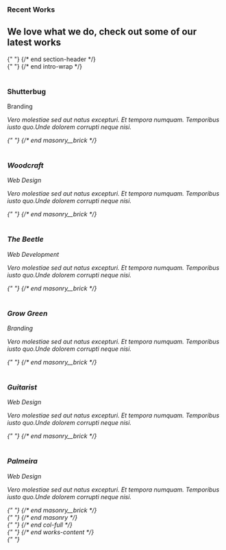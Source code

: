 <section id="works" className="s-works">
        <div className="intro-wrap">
          <div
            className="row section-header has-bottom-sep light-sep"
            data-aos="fade-up"
          >
            <div className="col-full">
              <h3 style={{color:'#FFFFFF'}} className="subhead">Recent Works</h3>
              <h1 style={{color:'#E3CCAE'}} className="display-2 display-2--light">
                We love what we do, check out some of our latest works
              </h1>
            </div>
          </div>{" "}
          {/* end section-header */}
        </div>{" "}
        {/* end intro-wrap */}
        <div className="row works-content">
          <div className="col-full masonry-wrap">
            <div className="masonry">
              <div className="masonry__brick" data-aos="fade-up">
                <div className="item-folio">
                  <div className="item-folio__thumb">
                    <a
                      href="images/portfolio/gallery/g-shutterbug.jpg"
                      className="thumb-link"
                      title="Shutterbug"
                      data-size="1050x700"
                    >
                      <img
                        src="images/portfolio/lady-shutterbug.jpg"
                        srcSet="images/portfolio/lady-shutterbug.jpg 1x, images/portfolio/lady-shutterbug@2x.jpg 2x"
                        alt=""
                      />
                    </a>
                  </div>
                  <div className="item-folio__text">
                    <h3 className="item-folio__title">Shutterbug</h3>
                    <p className="item-folio__cat">Branding</p>
                  </div>
                  <a
                    href="https://www.behance.net/"
                    className="item-folio__project-link"
                    title="Project link"
                  >
                    <i className="icon-link" />
                  </a>
                  <div className="item-folio__caption">
                    <p>
                      Vero molestiae sed aut natus excepturi. Et tempora numquam.
                      Temporibus iusto quo.Unde dolorem corrupti neque nisi.
                    </p>
                  </div>
                </div>
              </div>{" "}
              {/* end masonry__brick */}
              <div className="masonry__brick" data-aos="fade-up">
                <div className="item-folio">
                  <div className="item-folio__thumb">
                    <a
                      href="images/portfolio/gallery/g-woodcraft.jpg"
                      className="thumb-link"
                      title="Woodcraft"
                      data-size="1050x700"
                    >
                      <img
                        src="images/portfolio/woodcraft.jpg"
                        srcSet="images/portfolio/woodcraft.jpg 1x, images/portfolio/woodcraft@2x.jpg 2x"
                        alt=""
                      />
                    </a>
                  </div>
                  <div className="item-folio__text">
                    <h3 className="item-folio__title">Woodcraft</h3>
                    <p className="item-folio__cat">Web Design</p>
                  </div>
                  <a
                    href="https://www.behance.net/"
                    className="item-folio__project-link"
                    title="Project link"
                  >
                    <i className="icon-link" />
                  </a>
                  <div className="item-folio__caption">
                    <p>
                      Vero molestiae sed aut natus excepturi. Et tempora numquam.
                      Temporibus iusto quo.Unde dolorem corrupti neque nisi.
                    </p>
                  </div>
                </div>
              </div>{" "}
              {/* end masonry__brick */}
              <div className="masonry__brick" data-aos="fade-up">
                <div className="item-folio">
                  <div className="item-folio__thumb">
                    <a
                      href="images/portfolio/gallery/g-beetle.jpg"
                      className="thumb-link"
                      title="The Beetle Car"
                      data-size="1050x700"
                    >
                      <img
                        src="images/portfolio/the-beetle.jpg"
                        srcSet="images/portfolio/the-beetle.jpg 1x, images/portfolio/the-beetle@2x.jpg 2x"
                        alt=""
                      />
                    </a>
                  </div>
                  <div className="item-folio__text">
                    <h3 className="item-folio__title">The Beetle</h3>
                    <p className="item-folio__cat">Web Development</p>
                  </div>
                  <a
                    href="https://www.behance.net/"
                    className="item-folio__project-link"
                    title="Project link"
                  >
                    <i className="icon-link" />
                  </a>
                  <div className="item-folio__caption">
                    <p>
                      Vero molestiae sed aut natus excepturi. Et tempora numquam.
                      Temporibus iusto quo.Unde dolorem corrupti neque nisi.
                    </p>
                  </div>
                </div>
              </div>{" "}
              {/* end masonry__brick */}
              <div className="masonry__brick" data-aos="fade-up">
                <div className="item-folio">
                  <div className="item-folio__thumb">
                    <a
                      href="images/portfolio/gallery/g-grow-green.jpg"
                      className="thumb-link"
                      title="Grow Green"
                      data-size="1050x700"
                    >
                      <img
                        src="images/portfolio/grow-green.jpg"
                        srcSet="images/portfolio/grow-green.jpg 1x, images/portfolio/grow-green@2x.jpg 2x"
                        alt=""
                      />
                    </a>
                  </div>
                  <div className="item-folio__text">
                    <h3 className="item-folio__title">Grow Green</h3>
                    <p className="item-folio__cat">Branding</p>
                  </div>
                  <a
                    href="https://www.behance.net/"
                    className="item-folio__project-link"
                    title="Project link"
                  >
                    <i className="icon-link" />
                  </a>
                  <div className="item-folio__caption">
                    <p>
                      Vero molestiae sed aut natus excepturi. Et tempora numquam.
                      Temporibus iusto quo.Unde dolorem corrupti neque nisi.
                    </p>
                  </div>
                </div>
              </div>{" "}
              {/* end masonry__brick */}
              <div className="masonry__brick" data-aos="fade-up">
                <div className="item-folio">
                  <div className="item-folio__thumb">
                    <a
                      href="images/portfolio/gallery/g-guitarist.jpg"
                      className="thumb-link"
                      title="Guitarist"
                      data-size="1050x700"
                    >
                      <img
                        src="images/portfolio/guitarist.jpg"
                        srcSet="images/portfolio/guitarist.jpg 1x, images/portfolio/guitarist@2x.jpg 2x"
                        alt=""
                      />
                    </a>
                  </div>
                  <div className="item-folio__text">
                    <h3 className="item-folio__title">Guitarist</h3>
                    <p className="item-folio__cat">Web Design</p>
                  </div>
                  <a
                    href="https://www.behance.net/"
                    className="item-folio__project-link"
                    title="Project link"
                  >
                    <i className="icon-link" />
                  </a>
                  <div className="item-folio__caption">
                    <p>
                      Vero molestiae sed aut natus excepturi. Et tempora numquam.
                      Temporibus iusto quo.Unde dolorem corrupti neque nisi.
                    </p>
                  </div>
                </div>
              </div>{" "}
              {/* end masonry__brick */}
              <div className="masonry__brick" data-aos="fade-up">
                <div className="item-folio">
                  <div className="item-folio__thumb">
                    <a
                      href="images/portfolio/gallery/g-palmeira.jpg"
                      className="thumb-link"
                      title="Palmeira"
                      data-size="1050x700"
                    >
                      <img
                        src="images/portfolio/palmeira.jpg"
                        srcSet="images/portfolio/palmeira.jpg 1x, images/portfolio/palmeira@2x.jpg 2x"
                        alt=""
                      />
                    </a>
                  </div>
                  <div className="item-folio__text">
                    <h3 className="item-folio__title">Palmeira</h3>
                    <p className="item-folio__cat">Web Design</p>
                  </div>
                  <a
                    href="https://www.behance.net/"
                    className="item-folio__project-link"
                    title="Project link"
                  >
                    <i className="icon-link" />
                  </a>
                  <div className="item-folio__caption">
                    <p>
                      Vero molestiae sed aut natus excepturi. Et tempora numquam.
                      Temporibus iusto quo.Unde dolorem corrupti neque nisi.
                    </p>
                  </div>
                </div>
              </div>{" "}
              {/* end masonry__brick */}
            </div>{" "}
            {/* end masonry */}
          </div>{" "}
          {/* end col-full */}
        </div>{" "}
        {/* end works-content */}
      </section>{" "}